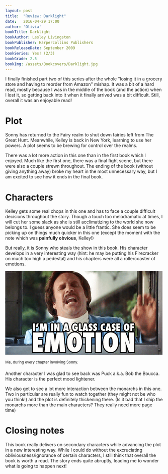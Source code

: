 ```yaml
---
layout: post
title:  "Review: Darklight"
date:   2016-04-29 17:00
author: 'Olivia'
bookTitle: Darklight
bookAuthor: Lesley Livingston
bookPublisher: Harpercollins Publishers
bookReleaseDate: September 2009
bookSeries: Yes! (2/3)
bookGrade: 2.5
bookImg: /assets/Bookcovers/Darklight.jpg
---
```


I finally finished part two of this series after the whole "losing it in a grocery store and having to reorder from Amazon" mishap. It was a bit of a hard read, mostly because I was in the middle of the book (and the action) when I lost it, so getting back into it when it finally arrived was a bit difficult. Still, overall it was an enjoyable read!
<!--more-->
# Plot
Sonny has returned to the Fairy realm to shut down fairies left from The Great Hunt. Meanwhile, Kelley is back in New York, learning to use her powers. A plot seems to be brewing for control over the realms.

There was a lot more action in this one than in the first book which I enjoyed. Much like the first one, there was a final fight scene, but there were also a couple strewn throughout. The ending of the book (without giving anything away) broke my heart in the most unnecessary way, but I am excited to see how it ends in the final book.

# Characters
Kelley gets some real chops in this one and has to face a couple difficult decisions throughout the story. Though a touch too melodramatic at times, I will cut her some slack as she is still acclimatizing to the world she now belongs to. I guess anyone would be a little frantic. She does seem to be picking up on things much quicker in this one (except the moment with the note which was **painfully obvious**, Kelley!)

But really, it is Sonny who steals the show in this book. His character develops in a very interesting way (hint: he may be putting his Firecracker on much too high a pedestal) and his chapters were all a rollercoaster of emotions.

![I'm in a glass case of emotion](\assets\gifs\glasscaseemotion.gif)

<sup>Me, during every chapter involving Sonny.</sup>

Another character I was glad to see back was Puck a.k.a. Bob the Boucca. His character is the perfect mood lightener.

We also get to see a lot more interaction between the monarchs in this one. Two in particular are really fun to watch together (they might not be who you think!) and the plot is definitely thickening there. (Is it bad that I ship the monarchs more than the main characters? They really need more page time)

# Closing notes
This book really delivers on secondary characters while advancing the plot in a new interesting way. While I could do without the excruciating obliviousness/ignorance of certain characters, I still think that overall the book is worth a read. The story ends quite abruptly, leading me to wonder what is going to happen next!
